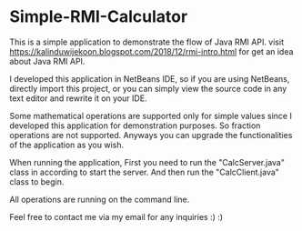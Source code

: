 # Simple-RMI-Calculator

This is a simple application to demonstrate the flow of Java RMI API.
visit https://kalinduwijekoon.blogspot.com/2018/12/rmi-intro.html for get an idea about Java RMI API.


I developed this application in NetBeans IDE, so if you are using NetBeans, directly import this project, 
or you can simply view the source code in any text editor and rewrite it on your IDE.

Some mathematical operations are supported only for simple values since I developed this application for demonstration purposes.
So fraction operations are not supported.
Anyways you can upgrade the functionalities of the application as you wish.


When running the application, 
  First you need to run the "CalcServer.java" class in according to start the server.
  And then run the "CalcClient.java" class to begin.

All operations are running on the command line.


Feel free to contact me via my email for any inquiries :) :) 
